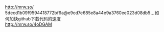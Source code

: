 http://mrw.so/  
5decd1b09f9594418772bf6a@e9cd7e685e8a44e9a3760ee023d08db5
_ 如何加快github下载代码的速度  
http://mrw.so/4oDGAM

